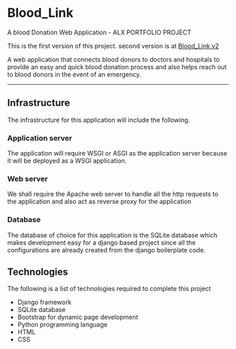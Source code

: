 # Blood_Link
A blood Donation Web Application - ALX PORTFOLIO PROJECT

This is the first version of this project. second version is at [Blood_Link v2](https://github.com/James0711/Blood_Link_v2) 

A web application that connects blood donors to doctors and hospitals to provide an easy and quick blood donation process and also helps reach out to blood donors in the event of an emergency.

---

## Infrastructure
The infrastructure for this application will include the following.
### Application server
The application will require WSGI or ASGI as the application server because it will be deployed as a WSGI application.
### Web server
We shall require the Apache web server to handle all the http requests to the application and also act as reverse proxy for the application
### Database
The database of choice for this application is the SQLite database which makes development easy for a django based project since all the configurations are already created from the django boilerplate code.

## Technologies
The following is a list of technologies required to complete this project
* Django framework
* SQLite database
* Bootstrap for dynamic page development
* Python programming language
* HTML
* CSS
